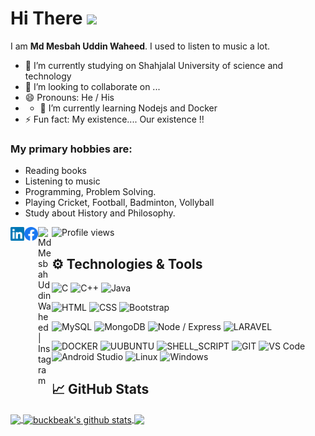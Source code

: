 # Hi There <img src="https://i.imgur.com/GNz3qCl.gif" width="30px">
I am **Md Mesbah Uddin Waheed**.  I used to listen to music a lot.


- 🔭 I’m currently studying on Shahjalal University of science and technology
- 👯 I’m looking to collaborate on ...
- 😄 Pronouns: He / His
- - 🌱 I’m currently learning Nodejs and Docker
- ⚡ Fun fact: My existence.... Our existence !!

### My primary hobbies are:
- Reading books
- Listening to music
- Programming, Problem Solving.
- Playing Cricket, Football, Badminton, Vollyball
- Study about History and Philosophy.

![Profile views](https://gpvc.arturio.dev/buckbeak99)
<a href="https://www.linkedin.com/in/asifmesbah/">
  <img align="left" alt="Mesbah's LinkedIN" width="22px" src="https://raw.githubusercontent.com/nirzak/nirzak/main/Assets/linkedin.svg" />
</a>
<a href="https://www.facebook.com/asifmesbah.99/">
  <img align="left" alt="Md Mesbah Uddin Waheed | Facebook" width="22px" src="https://raw.githubusercontent.com/nirzak/nirzak/main/Assets/facebook.svg" />
</a>
<a href="https://www.instagram.com/asif_mesbah/">
 <img align="left" alt="Md Mesbah Uddin Waheed | Instagram" width="22px" src="https://cdn.jsdelivr.net/npm/simple-icons@v3/icons/instagram.svg" />
</a>


## ⚙️ Technologies & Tools
![C](https://img.shields.io/badge/c-%3776AB.svg?style=for-the-badge&logo=c&logoColor=white&color=A8B9CC)
![C++](https://img.shields.io/badge/c++-00599C.svg?style=for-the-badge&logo=c%2B%2B&logoColor=white&color=00599C)
![Java](https://img.shields.io/badge/java-%7396.svg?style=for-the-badge&logo=java&logoColor=white&color=007396)

![HTML](https://img.shields.io/badge/html5-%3776AB.svg?style=for-the-badge&logo=html5&logoColor=white&color=E34F26)
![CSS](https://img.shields.io/badge/css3-%1572B6.svg?style=for-the-badge&logo=css3&logoColor=white&color=1572B6)
![Bootstrap](https://img.shields.io/badge/bootstrap-%3776AB.svg?style=for-the-badge&logo=bootstrap&logoColor=white&color=563D7C)


![MySQL](https://img.shields.io/badge/mysql-%4479A1.svg?style=for-the-badge&logo=mysql&logoColor=white&color=4479A1)
![MongoDB](https://img.shields.io/badge/MongoDB-47A248.svg?style=for-the-badge&logo=mongodb&logoColor=white&color=F7931E)
![Node / Express](https://img.shields.io/badge/Node.js-339933.svg?style=for-the-badge&logo=node&logoColor=white&color=563D7C)
![LARAVEL](https://img.shields.io/badge/laravel-%FF2D20.svg?style=for-the-badge&logo=laravel&logoColor=white&color=FF2D20)

![DOCKER](https://img.shields.io/badge/docker-%FF2D20.svg?style=for-the-badge&logo=docker&logoColor=white&color=FF2D20)
![UUBUNTU](https://img.shields.io/badge/Ubuntu-E95420?style=for-the-badge&logo=ubuntu&logoColor=white)
![SHELL_SCRIPT](https://img.shields.io/badge/Shell_Script-121011?style=for-the-badge&logo=gnu-bash&logoColor=white)
![GIT](https://img.shields.io/badge/git-%3776AB.svg?style=for-the-badge&logo=git&logoColor=white&color=F05032)
![VS Code](https://img.shields.io/badge/VS%20Code-007ACC.svg?style=for-the-badge&logo=visual%20studio%20code&logoColor=white&color=007ACC)
![Android Studio](https://img.shields.io/badge/Android%20Studio-3DDC84.svg?style=for-the-badge&logo=android%20studio&logoColor=white&color=3DDC84)
![Linux](https://img.shields.io/badge/linux-%FCC624.svg?style=for-the-badge&logo=linux&logoColor=black&color=FCC624)
![Windows](https://img.shields.io/badge/Windows-0078D6.svg?style=for-the-badge&logo=windows&logoColor=black&color=0078D6)


## &#x1f4c8; GitHub Stats
<a href="https://github.com/buckbeak99">
  <img align="center" src="https://github-readme-stats.vercel.app/api/top-langs/?username=buckbeak99&theme=blue-green&hide_langs_below=1" />
</a>
<a href="https://github.com/buckbeak99">
 <img align="center" src="https://github-readme-stats.vercel.app/api?username=buckbeak99&show_icons=true&theme=blue-green&line_height=27" alt="buckbeak's github stats"/>
</a>

<img align="center" height="200px" src="https://github-profile-trophy.vercel.app/?username=buckbeak99&theme=gruvbox&row=2&margin-w=5&margin-h=5&count_private=true"/>
